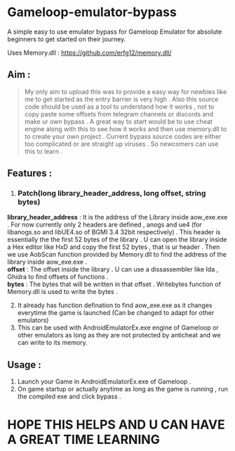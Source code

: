 # Gameloop-emulator-bypass
A simple easy to use emulator bypass for Gameloop Emulator for absolute beginners to get started on their journey.

Uses Memory.dll : https://github.com/erfg12/memory.dll/

## Aim : 
> My only aim to upload this was to provide a easy way for newbies like me to get started as the entry barrier is very high . Also this source code should be used as a tool to understand how it works , not to copy paste some offsets from telegram channels or discords and make ur own bypass . A great way to start would be to use cheat engine along with this to see how it works and then use memory.dll to to create your own project . Current bypass source codes are either too complicated or are straight up viruses . So newcomers can use this to learn . 

## Features : 
1. ### Patch(long library_header_address, long offset, string bytes)
  **library_header_address** : It is the address of the Library inside aow_exe.exe . For now currently only 2 headers are defined , anogs and ue4 (for libanogs.so and libUE4.so of BGMI 3.4 32bit respectively) . This header is essentially the the first 52 bytes of the library . U can open the library inside a Hex editor like HxD and copy the first 52 bytes , that is ur header . Then we use AobScan function provided by Memory.dll to find the address of the library inside aow_exe.exe . <br>
   **offset** : The offset inside the library . U can use a dissassembler like Ida , Ghidra to find offsets of functions . <br>
   **bytes** : The bytes that will be written in that offset . Writebytes function of Memory.dll is used to write the bytes . 

2. It already has function defination to find aow_exe.exe as it changes everytime the game is launched (Can be changed to adapt for other emulators)
3. This can be used with AndroidEmulatorEx.exe engine of Gameloop or other emulators as long as they are not protected by anticheat and we can write to its memory.


## Usage : 
1. Launch your Game in AndroidEmulatorEx.exe of Gameloop . 
2. On game startup or actually anytime as long as the game is running , run the compiled exe and click bypass . 

# HOPE THIS HELPS AND U CAN HAVE A GREAT TIME LEARNING 
